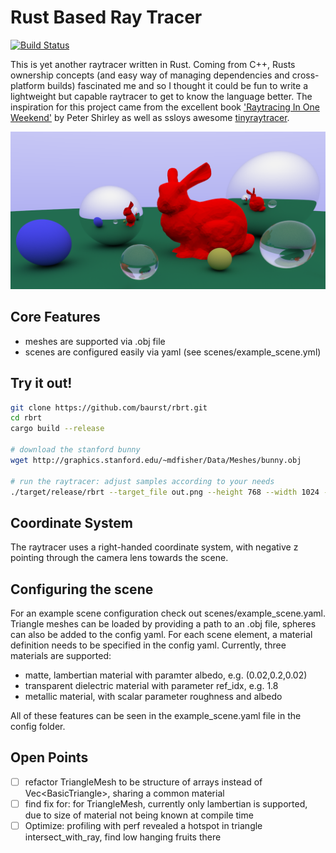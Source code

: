 # Rust Based Ray Tracer

[![Build Status](https://travis-ci.com/baurst/rbrt.svg?token=KGmoNyosUqTq92iqGZE9&branch=master)](https://travis-ci.com/baurst/rbrt)

This is yet another raytracer written in Rust. Coming from C++, Rusts ownership concepts (and easy way of managing dependencies and cross-platform builds) fascinated me and so I thought it could be fun to write a lightweight but capable raytracer to get to know the language better.
The inspiration for this project came from the excellent book ['Raytracing In One Weekend'](https://raytracing.github.io) by Peter Shirley as well as ssloys awesome [tinyraytracer](https://github.com/ssloy/tinyraytracer).

![Demo](demo_imgs/header.png)

## Core Features
* meshes are supported via .obj file
* scenes are configured easily via yaml (see scenes/example_scene.yml)

## Try it out!
```bash
git clone https://github.com/baurst/rbrt.git
cd rbrt
cargo build --release

# download the stanford bunny
wget http://graphics.stanford.edu/~mdfisher/Data/Meshes/bunny.obj

# run the raytracer: adjust samples according to your needs
./target/release/rbrt --target_file out.png --height 768 --width 1024 --samples 50 --config scenes/example_scene.yaml
```

## Coordinate System
The raytracer uses a right-handed coordinate system, with negative z pointing through the camera lens towards the scene.

## Configuring the scene
For an example scene configuration check out scenes/example_scene.yaml.
Triangle meshes can be loaded by providing a path to an .obj file, spheres can also be added to the config yaml.
For each scene element, a material definition needs to be specified in the config yaml.
Currently, three materials are supported: 
* matte, lambertian material with paramter albedo, e.g. (0.02,0.2,0.02)
* transparent dielectric material with parameter ref_idx, e.g. 1.8
* metallic material, with scalar parameter roughness and albedo

All of these features can be seen in the example_scene.yaml file in the config folder.

## Open Points
- [ ] refactor TriangleMesh to be structure of arrays instead of Vec\<BasicTriangle\>, sharing a common material
- [ ] find fix for: for TriangleMesh, currently only lambertian is supported, due to size of material not being known at compile time
- [ ] Optimize: profiling with perf revealed a hotspot in triangle intersect_with_ray, find low hanging fruits there
